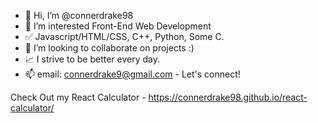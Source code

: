 - 👋 Hi, I’m @connerdrake98
- 👀 I’m interested Front-End Web Development
- :white_check_mark: Javascript/HTML/CSS, C++, Python, Some C.
- :handshake: I’m looking to collaborate on projects :)
- :chart_with_upwards_trend: I strive to be better every day.
- 📫 email: connerdrake9@gmail.com - Let's connect!

Check Out my React Calculator - https://connerdrake98.github.io/react-calculator/
